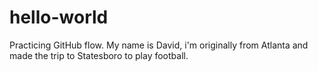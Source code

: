 # hello-world
Practicing GitHub flow.
My name is David, i'm originally from Atlanta and made the trip to Statesboro to play football.
